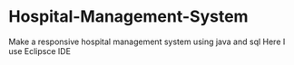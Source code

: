 # Hospital-Management-System
Make a responsive hospital management system using java and sql
Here I use Eclipsce IDE
